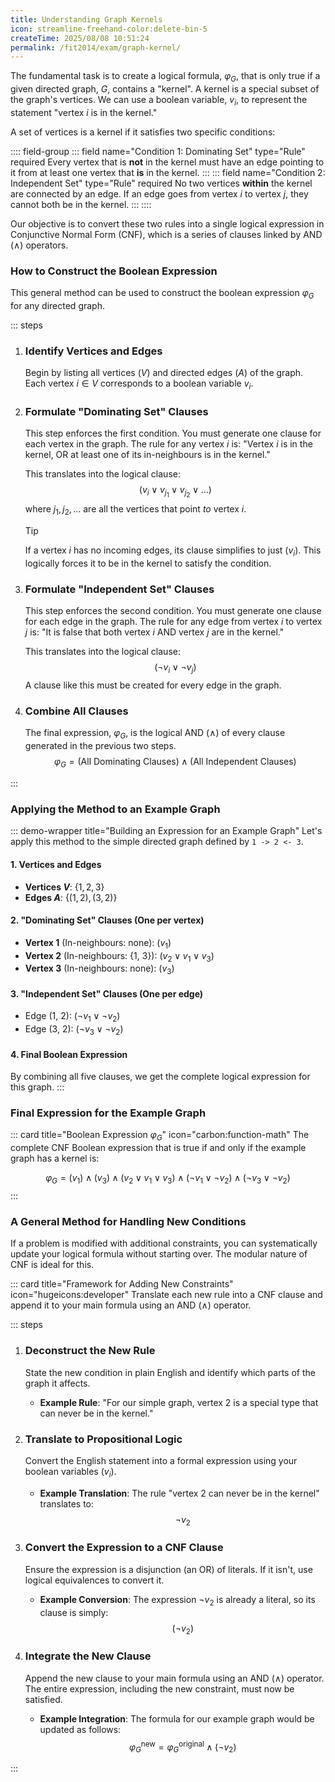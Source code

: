 ```yaml
---
title: Understanding Graph Kernels
icon: streamline-freehand-color:delete-bin-5
createTime: 2025/08/08 10:51:24
permalink: /fit2014/exam/graph-kernel/
---
```


The fundamental task is to create a logical formula, $\varphi_G$, that is only true if a given directed graph, $G$, contains a "kernel". A kernel is a special subset of the graph's vertices. We can use a boolean variable, $v_i$, to represent the statement "vertex $i$ is in the kernel."

A set of vertices is a kernel if it satisfies two specific conditions:

:::: field-group
::: field name="Condition 1: Dominating Set" type="Rule" required
Every vertex that is **not** in the kernel must have an edge pointing to it from at least one vertex that **is** in the kernel.
:::
::: field name="Condition 2: Independent Set" type="Rule" required
No two vertices **within** the kernel are connected by an edge. If an edge goes from vertex $i$ to vertex $j$, they cannot both be in the kernel.
:::
::::

Our objective is to convert these two rules into a single logical expression in Conjunctive Normal Form (CNF), which is a series of clauses linked by AND ($\wedge$) operators.

### How to Construct the Boolean Expression

This general method can be used to construct the boolean expression $\varphi_G$ for any directed graph.

::: steps

1.  ### Identify Vertices and Edges
    Begin by listing all vertices ($V$) and directed edges ($A$) of the graph. Each vertex $i \in V$ corresponds to a boolean variable $v_i$.

2.  ### Formulate "Dominating Set" Clauses
    This step enforces the first condition. You must generate one clause for each vertex in the graph. The rule for any vertex $i$ is: "Vertex $i$ is in the kernel, OR at least one of its in-neighbours is in the kernel."

    This translates into the logical clause:
    $$(v_i \vee v_{j_1} \vee v_{j_2} \vee \dots)$$
    where $j_1, j_2, \dots$ are all the vertices that point *to* vertex $i$.

    > [!TIP]
    > If a vertex $i$ has no incoming edges, its clause simplifies to just $(v_i)$. This logically forces it to be in the kernel to satisfy the condition.

3.  ### Formulate "Independent Set" Clauses
    This step enforces the second condition. You must generate one clause for each edge in the graph. The rule for any edge from vertex $i$ to vertex $j$ is: "It is false that both vertex $i$ AND vertex $j$ are in the kernel."

    This translates into the logical clause:
    $$(\neg v_i \vee \neg v_j)$$
    A clause like this must be created for every edge in the graph.

4.  ### Combine All Clauses
    The final expression, $\varphi_G$, is the logical AND ($\wedge$) of every clause generated in the previous two steps.
    $$\varphi_G = (\text{All Dominating Clauses}) \wedge (\text{All Independent Clauses})$$

:::

### Applying the Method to an Example Graph

::: demo-wrapper title="Building an Expression for an Example Graph"
Let's apply this method to the simple directed graph defined by `1 -> 2 <- 3`.

#### 1. Vertices and Edges
* **Vertices $V$**: $\{1, 2, 3\}$
* **Edges $A$**: $\{(1, 2), (3, 2)\}$

#### 2. "Dominating Set" Clauses (One per vertex)
* **Vertex 1** (In-neighbours: none): $(v_1)$
* **Vertex 2** (In-neighbours: {1, 3}): $(v_2 \vee v_1 \vee v_3)$
* **Vertex 3** (In-neighbours: none): $(v_3)$

#### 3. "Independent Set" Clauses (One per edge)
* Edge (1, 2): $(\neg v_1 \vee \neg v_2)$
* Edge (3, 2): $(\neg v_3 \vee \neg v_2)$

#### 4. Final Boolean Expression
By combining all five clauses, we get the complete logical expression for this graph.
:::

### Final Expression for the Example Graph

::: card title="Boolean Expression $\varphi_G$" icon="carbon:function-math"
The complete CNF Boolean expression that is true if and only if the example graph has a kernel is:

$$\varphi_{G} = (v_1) \wedge (v_3) \wedge (v_2 \vee v_1 \vee v_3) \wedge (\neg v_1 \vee \neg v_2) \wedge (\neg v_3 \vee \neg v_2)$$
:::

### A General Method for Handling New Conditions

If a problem is modified with additional constraints, you can systematically update your logical formula without starting over. The modular nature of CNF is ideal for this.

::: card title="Framework for Adding New Constraints" icon="hugeicons:developer"
Translate each new rule into a CNF clause and append it to your main formula using an AND ($\wedge$) operator.

::: steps
1.  ### Deconstruct the New Rule
    State the new condition in plain English and identify which parts of the graph it affects.

    * **Example Rule**: "For our simple graph, vertex 2 is a special type that can never be in the kernel."

2.  ### Translate to Propositional Logic
    Convert the English statement into a formal expression using your boolean variables ($v_i$).

    * **Example Translation**: The rule "vertex 2 can never be in the kernel" translates to:
        $$\neg v_2$$

3.  ### Convert the Expression to a CNF Clause
    Ensure the expression is a disjunction (an OR) of literals. If it isn't, use logical equivalences to convert it.

    * **Example Conversion**: The expression $\neg v_2$ is already a literal, so its clause is simply:
        $$(\neg v_2)$$

4.  ### Integrate the New Clause
    Append the new clause to your main formula using an AND ($\wedge$) operator. The entire expression, including the new constraint, must now be satisfied.

    * **Example Integration**: The formula for our example graph would be updated as follows:
        $$\varphi_{G}^{\text{new}} = \varphi_{G}^{\text{original}} \wedge (\neg v_2)$$

:::